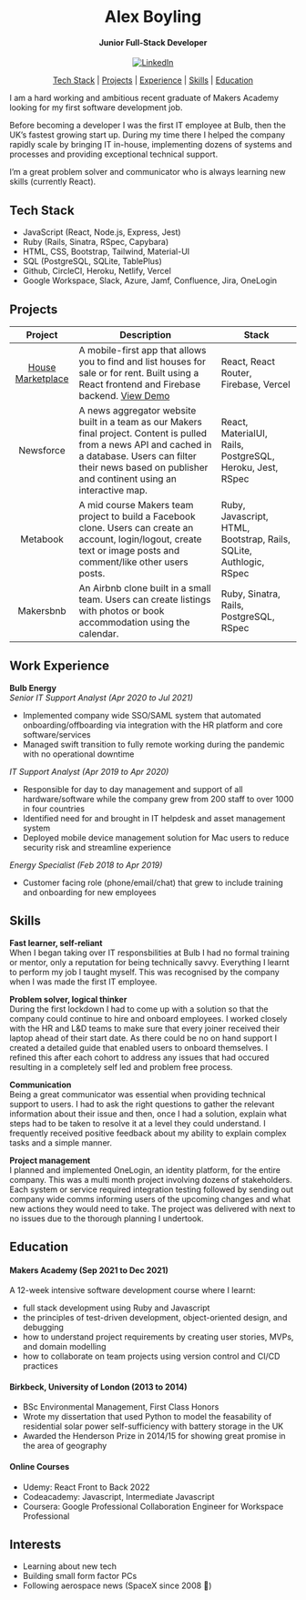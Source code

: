 <div align="center">
<h1>Alex Boyling</h1>  
<h4>Junior Full-Stack Developer</h4>
<a href="https://www.linkedin.com/in/alexboyling" target="_blank"><img alt="LinkedIn" src="https://img.shields.io/badge/-LinkedIn-0077B5?style=flat-square&logo=Linkedin&logoColor=white"></a>

[Tech Stack](#tech-stack) | [Projects](#projects) | [Experience](#work-experience) | [Skills](#skills) | [Education](#education)

</div>

I am a hard working and ambitious recent graduate of Makers Academy looking for my first software development job. 

Before becoming a developer I was the first IT employee at Bulb, then the UK’s fastest growing start up. During my time there I helped the company rapidly scale by bringing IT in-house, implementing dozens of systems and processes and providing exceptional technical support. 

I’m a great problem solver and communicator who is always learning new skills (currently React).

## Tech Stack
- JavaScript (React, Node.js, Express, Jest)
- Ruby (Rails, Sinatra, RSpec, Capybara)
- HTML, CSS, Bootstrap, Tailwind, Material-UI
- SQL (PostgreSQL, SQLite, TablePlus)
- Github, CircleCI, Heroku, Netlify, Vercel
- Google Workspace, Slack, Azure, Jamf, Confluence, Jira, OneLogin

## Projects

| Project | Description | Stack |
| :-: | --- | --- |
| [House Marketplace](https://github.com/alexboyling/house-marketplace) | A mobile-first app that allows you to find and list houses for sale or for rent. Built using a React frontend and Firebase backend. [View Demo](https://house-marketplace-six.vercel.app) | React, React Router, Firebase, Vercel
| Newsforce | A news aggregator website built in a team as our Makers final project. Content is pulled from a news API and cached in a database. Users can filter their news based on publisher and continent using an interactive map. | React, MaterialUI, Rails, PostgreSQL, Heroku, Jest, RSpec
| Metabook | A mid course Makers team project to build a Facebook clone. Users can create an account, login/logout, create text or image posts and comment/like other users posts. | Ruby, Javascript, HTML, Bootstrap, Rails, SQLite, Authlogic, RSpec
| Makersbnb | An Airbnb clone built in a small team. Users can create listings with photos or book accommodation using the calendar. | Ruby, Sinatra, Rails, PostgreSQL, RSpec

## Work Experience

**Bulb Energy**   
_Senior IT Support Analyst (Apr 2020 to Jul 2021)_
- Implemented company wide SSO/SAML system that automated onboarding/offboarding via integration with the HR platform and core software/services
- Managed swift transition to fully remote working during the pandemic with no operational downtime

_IT Support Analyst (Apr 2019 to Apr 2020)_
- Responsible for day to day management and support of all hardware/software while the company grew from 200 staff to over 1000 in four countries
- Identified need for and brought in IT helpdesk and asset management system
- Deployed mobile device management solution for Mac users to reduce security risk and streamline experience

_Energy Specialist (Feb 2018 to Apr 2019)_
- Customer facing role (phone/email/chat) that grew to include training and onboarding for new employees

## Skills

**Fast learner, self-reliant**  
When I began taking over IT responsbilities at Bulb I had no formal training or mentor, only a reputation for being technically savvy. Everything I learnt to perform my job I taught myself. This was recognised by the company when I was made the first IT employee.

**Problem solver, logical thinker**  
During the first lockdown I had to come up with a solution so that the company could continue to hire and onboard employees. I worked closely with the HR and L&D teams to make sure that every joiner received their laptop ahead of their start date. As there could be no on hand support I created a detailed guide that enabled users to onboard themselves. I refined this after each cohort to address any issues that had occured resulting in a completely self led and problem free process.

**Communication**  
Being a great communicator was essential when providing technical support to users. I had to ask the right questions to gather the relevant information about their issue and then, once I had a solution, explain what steps had to be taken to resolve it at a level they could understand. I frequently received positive feedback about my ability to explain complex tasks and a simple manner.

**Project management**  
I planned and implemented OneLogin, an identity platform, for the entire company. This was a multi month project involving dozens of stakeholders. Each system or service required integration testing followed by sending out company wide comms informing users of the upcoming changes and what new actions they would need to take. The project was delivered with next to no issues due to the thorough planning I undertook.

## Education

#### Makers Academy (Sep 2021 to Dec 2021)
A 12-week intensive software development course where I learnt:
- full stack development using Ruby and Javascript
- the principles of test-driven development, object-oriented design, and debugging
- how to understand project requirements by creating user stories, MVPs, and domain modelling
- how to collaborate on team projects using version control and CI/CD practices

#### Birkbeck, University of London (2013 to 2014)

- BSc Environmental Management, First Class Honors
- Wrote my dissertation that used Python to model the feasability of residential solar power self-sufficiency with battery storage in the UK
- Awarded the Henderson Prize in 2014/15 for showing great promise in the area of geography

#### Online Courses

- Udemy: React Front to Back 2022
- Codeacademy: Javascript, Intermediate Javascript
- Coursera: Google Professional Collaboration Engineer for Workspace Professional

## Interests

- Learning about new tech
- Building small form factor PCs
- Following aerospace news (SpaceX since 2008 🚀)

